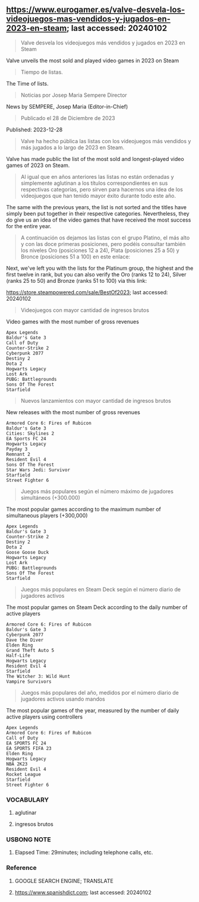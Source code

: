 ## https://www.eurogamer.es/valve-desvela-los-videojuegos-mas-vendidos-y-jugados-en-2023-en-steam; last accessed: 20240102

> Valve desvela los videojuegos más vendidos y jugados en 2023 en Steam

Valve unveils the most sold and played video games in 2023 on Steam

> Tiempo de listas.

The Time of lists.

> Noticias por Josep Maria Sempere Director

News by SEMPERE, Josep Maria (Editor-in-Chief)

> Publicado el 28 de Diciembre de 2023

Published: 2023-12-28

> Valve ha hecho pública las listas con los videojuegos más vendidos y más jugados a lo largo de 2023 en Steam.

Valve has made public the list of the most sold and longest-played video games of 2023 on Steam. 

> Al igual que en años anteriores las listas no están ordenadas y simplemente aglutinan a los títulos correspondientes en sus respectivas categorías, pero sirven para hacernos una idea de los videojuegos que han tenido mayor éxito durante todo este año.

The same with the previous years, the list is not sorted and the titles have simply been put together in their respective categories. Nevertheless, they do give us an idea of the video games that have received the most success for the entire year.

> A continuación os dejamos las listas con el grupo Platino, el más alto y con las doce primeras posiciones, pero podéis consultar también los niveles Oro (posiciones 12 a 24), Plata (posiciones 25 a 50) y Bronce (posiciones 51 a 100) en este enlace:

Next, we've left you with the lists for the Platinum group, the highest and the first twelve in rank, but you can also verify the Oro (ranks 12 to 24), Silver (ranks 25 to 50) and Bronze (ranks 51 to 100) via this link:

https://store.steampowered.com/sale/BestOf2023; last accessed: 20240102

> Videojuegos con mayor cantidad de ingresos brutos

Video games with the most number of gross revenues

    Apex Legends
    Baldur's Gate 3
    Call of Duty
    Counter-Strike 2
    Cyberpunk 2077
    Destiny 2
    Dota 2
    Hogwarts Legacy
    Lost Ark
    PUBG: Battlegrounds
    Sons Of The Forest
    Starfield

> Nuevos lanzamientos con mayor cantidad de ingresos brutos

New releases with the most number of gross revenues

    Armored Core 6: Fires of Rubicon
    Baldur's Gate 3
    Cities: Skylines 2
    EA Sports FC 24
    Hogwarts Legacy
    Payday 3
    Remnant 2
    Resident Evil 4
    Sons Of The Forest
    Star Wars Jedi: Survivor
    Starfield
    Street Fighter 6

> Juegos más populares según el número máximo de jugadores simultáneos (+300.000)

The most popular games according to the maximum number of simultaneous players (+300,000)

    Apex Legends
    Baldur's Gate 3
    Counter-Strike 2
    Destiny 2
    Dota 2
    Goose Goose Duck
    Hogwarts Legacy
    Lost Ark
    PUBG: Battlegrounds
    Sons Of The Forest
    Starfield

> Juegos más populares en Steam Deck según el número diario de jugadores activos

The most popular games on Steam Deck according to the daily number of active players

    Armored Core 6: Fires of Rubicon
    Baldur's Gate 3
    Cyberpunk 2077
    Dave the Diver
    Elden Ring
    Grand Theft Auto 5
    Half-Life
    Hogwarts Legacy
    Resident Evil 4
    Starfield
    The Witcher 3: Wild Hunt
    Vampire Survivors

> Juegos más populares del año, medidos por el número diario de jugadores activos usando mandos

The most popular games of the year, measured by the number of daily active players using controllers

    Apex Legends
    Armored Core 6: Fires of Rubicon
    Call of Duty
    EA SPORTS FC 24
    EA SPORTS FIFA 23
    Elden Ring
    Hogwarts Legacy
    NBA 2K23
    Resident Evil 4
    Rocket League
    Starfield
    Street Fighter 6

### VOCABULARY

1) aglutinar

2) ingresos brutos

### USBONG NOTE

1) Elapsed Time: 29minutes; including telephone calls, etc.

### Reference

1) GOOGLE SEARCH ENGINE; TRANSLATE

2) https://www.spanishdict.com; last accessed: 20240102